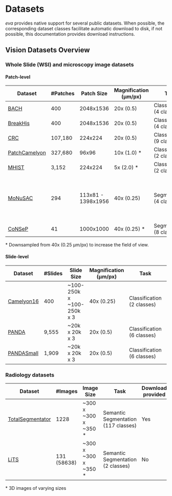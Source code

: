 # Datasets

*eva* provides native support for several public datasets. When possible, the corresponding dataset classes facilitate automatic download to disk, if not possible, this documentation provides download instructions.

## Vision Datasets Overview

### Whole Slide (WSI) and microscopy image datasets

#### Patch-level
| Dataset                            | #Patches | Patch Size | Magnification (μm/px)  | Task                       |   Tissue Type   |
|------------------------------------|----------|------------|------------------------|----------------------------|------------------|
| [BACH](bach.md)                    | 400      | 2048x1536  | 20x (0.5)              | Classification (4 classes) | Breast           |
| [BreakHis](breakhis.md)            | 400      | 2048x1536  | 20x (0.5)              | Classification (4 classes) | Breast           |
| [CRC](crc.md)                      | 107,180  | 224x224    | 20x (0.5)              | Classification (9 classes) | Colorectal       |
| [PatchCamelyon](patch_camelyon.md) | 327,680  | 96x96      | 10x (1.0) \*           | Classification (2 classes) | Breast           |
| [MHIST](mhist.md)                  | 3,152    | 224x224    |  5x (2.0) \*           | Classification (2 classes) | Colorectal Polyp |
| [MoNuSAC](monusac.md)              | 294      | 113x81 - 1398x1956  | 40x (0.25)    | Segmentation (4 classes)   | Multi-Organ Cell Type (Breast, Kidney, Lung and Prostate) |
| [CoNSeP](consep.md)                | 41       | 1000x1000  |  40x (0.25) \*         | Segmentation (8 classes)   | Colorectal Nuclear |

\* Downsampled from 40x (0.25 μm/px) to increase the field of view.

#### Slide-level
| Dataset                            | #Slides  | Slide Size                | Magnification (μm/px)  | Task                       | Cancer Type      |
|------------------------------------|----------|---------------------------|------------------------|----------------------------|------------------|
| [Camelyon16](camelyon16.md)        | 400      | ~100-250k x ~100-250k x 3 |  40x (0.25)            | Classification (2 classes) | Breast           |
| [PANDA](panda.md)                  | 9,555    | ~20k x 20k x 3            |  20x (0.5)             | Classification (6 classes) | Prostate         |
| [PANDASmall](panda_small.md)       | 1,909     | ~20k x 20k x 3           |  20x (0.5)             | Classification (6 classes) | Prostate         |


### Radiology datasets

| Dataset | #Images | Image Size | Task  | Download provided
|---|---|---|---|---|
| [TotalSegmentator](total_segmentator.md) | 1228 | ~300 x ~300 x ~350 \* |  Semantic Segmentation (117 classes) | Yes |
| [LiTS](lits.md) | 131 (58638) | ~300 x ~300 x ~350 \* |  Semantic Segmentation (2 classes) | No |

\* 3D images of varying sizes
